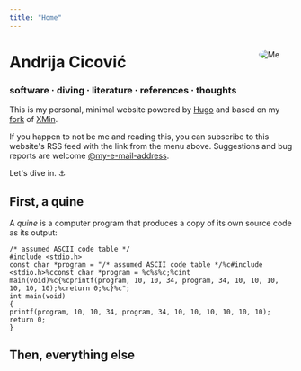 ```yaml
---
title: "Home"
---
```


<img src="/images/16511766.png" style="max-width:20%;min-width:40px;border-radius:100%;margin:20px;float:right;" alt="Me" />

# Andrija Cicović

### software · diving · literature · references · thoughts

This is my personal, minimal website powered by [Hugo](https://gohugo.io/) and based on my
[fork](https://github.com/cicovic-andrija/hugo-xmin-fork) of [XMin](https://github.com/yihui/hugo-xmin).

If you happen to not be me and reading this, you can subscribe to this website's RSS feed with
the link from the menu above. Suggestions and bug reports are welcome [@my-e-mail-address](mailto:cicovic.andrija@gmail.com).

Let's dive in. ⚓

## First, a quine

A _quine_ is a computer program that produces a copy of its own source code as its output:

```
/* assumed ASCII code table */
#include <stdio.h>
const char *program = "/* assumed ASCII code table */%c#include <stdio.h>%cconst char *program = %c%s%c;%cint main(void)%c{%cprintf(program, 10, 10, 34, program, 34, 10, 10, 10, 10, 10, 10);%creturn 0;%c}%c";
int main(void)
{
printf(program, 10, 10, 34, program, 34, 10, 10, 10, 10, 10, 10);
return 0;
}
```

## Then, everything else
